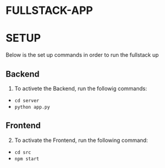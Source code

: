 # FULLSTACK-APP
# SETUP
Below is the set up commands in order to run the fullstack up
## Backend
1. To activete the Backend, run the followig commands:

- `cd server`
- `python app.py`

## Frontend
2. To activate the Frontend, run the following command:

- `cd src`
- `npm start`

